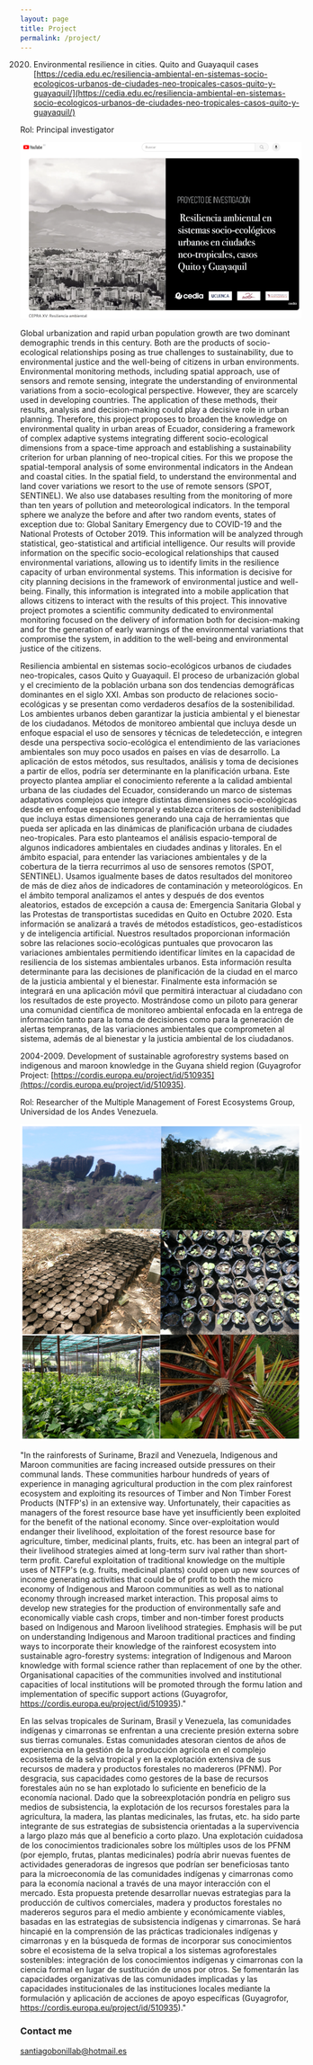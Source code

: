 ```yaml
---
layout: page
title: Project
permalink: /project/
---
```


2020. Environmental resilience in cities. Quito and Guayaquil cases [https://cedia.edu.ec/resiliencia-ambiental-en-sistemas-socio-ecologicos-urbanos-de-ciudades-neo-tropicales-casos-quito-y-guayaquil/](https://cedia.edu.ec/resiliencia-ambiental-en-sistemas-socio-ecologicos-urbanos-de-ciudades-neo-tropicales-casos-quito-y-guayaquil/)

Rol: Principal investigator

![ER](images/Resiliencia03.png)
      
Global urbanization and rapid urban population growth are two dominant demographic trends in this century. Both are the products of socio-ecological relationships posing as true challenges to sustainability, due to environmental justice and the well-being of citizens in urban environments. Environmental monitoring methods, including spatial approach, use of sensors and remote sensing, integrate the
understanding of environmental variations from a socio-ecological perspective. However, they are scarcely used in developing countries. The application of these methods, their results, analysis and
decision-making could play a decisive role in urban planning. Therefore, this project proposes to broaden the knowledge on environmental quality in urban areas of Ecuador, considering a framework of complex
adaptive systems integrating different socio-ecological dimensions from a space-time approach and establishing a sustainability criterion for urban planning of neo-tropical cities. For this we propose the
spatial-temporal analysis of some environmental indicators in the Andean and coastal cities. In the spatial field, to understand the environmental and land cover variations we resort to the use of remote sensors
(SPOT, SENTINEL). We also use databases resulting from the monitoring of more than ten years of pollution and meteorological indicators. In the temporal sphere we analyze the before and after two
random events, states of exception due to: Global Sanitary Emergency due to COVID-19 and the National Protests of October 2019. This information will be analyzed through statistical, geo-statistical and artificial
intelligence. Our results will provide information on the specific socio-ecological relationships that caused environmental variations, allowing us to identify limits in the resilience capacity of urban environmental
systems. This information is decisive for city planning decisions in the framework of environmental justice and well-being. Finally, this information is integrated into a mobile application that allows citizens to
interact with the results of this project. This innovative project promotes a scientific community dedicated to environmental monitoring focused on the delivery of information both for decision-making and for the
generation of early warnings of the environmental variations that compromise the system, in addition to the well-being and environmental justice of the citizens.

Resiliencia ambiental en sistemas socio-ecológicos urbanos de ciudades neo-tropicales, casos Quito y Guayaquil. El proceso de urbanización global y el crecimiento de la población urbana son dos tendencias demográficas dominantes en el siglo XXI. Ambas son producto de relaciones socio-ecológicas y se
presentan como verdaderos desafíos de la sostenibilidad. Los ambientes urbanos deben garantizar la justicia ambiental y el bienestar de los ciudadanos.
Métodos de monitoreo ambiental que incluya desde un enfoque espacial el uso de sensores y técnicas de teledetección, e integren desde una perspectiva socio-ecológica el entendimiento de las variaciones
ambientales son muy poco usados en países en vías de desarrollo. La aplicación de estos métodos, sus resultados, análisis y toma de decisiones a partir de ellos, podría ser determinante en la planificación
urbana. Este proyecto plantea ampliar el conocimiento referente a la calidad ambiental urbana de las ciudades del Ecuador, considerando un marco de sistemas adaptativos complejos que integre distintas dimensiones
socio-ecológicas desde en enfoque espacio temporal y establezca criterios de sostenibilidad que incluya estas dimensiones generando una caja de herramientas que pueda ser aplicada en las dinámicas de
planificación urbana de ciudades neo-tropicales. Para esto planteamos el análisis espacio-temporal de algunos indicadores ambientales en ciudades
andinas y litorales. En el ámbito espacial, para entender las variaciones ambientales y de la cobertura de la tierra recurrimos al uso de sensores remotos (SPOT, SENTINEL). Usamos igualmente bases de datos
resultados del monitoreo de más de diez años de indicadores de contaminación y meteorológicos. En el ámbito temporal analizamos el antes y después de dos eventos aleatorios, estados de excepción a causa
de: Emergencia Sanitaria Global y las Protestas de transportistas sucedidas en Quito en Octubre 2020. Esta información se analizará a través de métodos estadísticos, geo-estadísticos y de inteligencia
artificial. Nuestros resultados proporcionan información sobre las relaciones socio-ecológicas puntuales que provocaron las variaciones ambientales permitiendo identificar límites en la capacidad de resiliencia de
los sistemas ambientales urbanos. Esta información resulta determinante para las decisiones de planificación de la ciudad en el marco de la justicia ambiental y el bienestar. Finalmente esta información
se integrará en una aplicación móvil que permitirá interactuar al ciudadano con los resultados de este proyecto. Mostrándose como un piloto para generar una comunidad científica de monitoreo ambiental
enfocada en la entrega de información tanto para la toma de decisiones como para la generación de alertas tempranas, de las variaciones ambientales que comprometen al sistema, además de al bienestar y la justicia ambiental de los ciudadanos.



2004-2009. Development of sustainable agroforestry systems based on indigenous and maroon knowledge in the Guyana shield region (Guyagrofor Project: [https://cordis.europa.eu/project/id/510935](https://cordis.europa.eu/project/id/510935).

Rol: Researcher of the Multiple Management of Forest Ecosystems Group, Universidad de los Andes Venezuela.

![Guyagrofor](images/GuyagroforC05.png)

"In the rainforests of Suriname, Brazil and Venezuela, Indigenous and Maroon communities are facing increased outside pressures on their communal lands. These communities harbour hundreds of years of experience in managing agricultural production in the com plex rainforest ecosystem and exploiting its resources of Timber and Non Timber Forest Products (NTFP's) in an extensive way. Unfortunately, their capacities as managers of the forest resource base have yet insufficiently been exploited for the benefit of the national economy. Since over-exploitation would endanger their livelihood, exploitation of the forest resource base for agriculture, timber, medicinal plants, fruits, etc. has been an integral part of their livelihood strategies aimed at long-term surv ival rather than short-term profit. Careful exploitation of traditional knowledge on the multiple uses of NTFP's (e.g. fruits, medicinal plants) could open up new sources of income generating activities that could be of profit to both the micro economy of Indigenous and Maroon communities as well as to national economy through increased market interaction. This proposal aims to develop new strategies for the production of environmentally safe and economically viable cash crops, timber and non-timber forest products based on Indigenous and Maroon livelihood strategies. Emphasis will be put on understanding Indigenous and Maroon traditional practices and finding ways to incorporate their knowledge of the rainforest ecosystem into sustainable agro-forestry systems: integration of Indigenous and Maroon knowledge with formal science rather than replacement of one by the other. Organisational capacities of the communities involved and institutional capacities of local institutions will be promoted through the formu lation and implementation of specific support actions (Guyagrofor, https://cordis.europa.eu/project/id/510935)."

En las selvas tropicales de Surinam, Brasil y Venezuela, las comunidades indígenas y cimarronas se enfrentan a una creciente presión externa sobre sus tierras comunales. Estas comunidades atesoran cientos de años de experiencia en la gestión de la producción agrícola en el complejo ecosistema de la selva tropical y en la explotación extensiva de sus recursos de madera y productos forestales no madereros (PFNM). Por desgracia, sus capacidades como gestores de la base de recursos forestales aún no se han explotado lo suficiente en beneficio de la economía nacional. Dado que la sobreexplotación pondría en peligro sus medios de subsistencia, la explotación de los recursos forestales para la agricultura, la madera, las plantas medicinales, las frutas, etc. ha sido parte integrante de sus estrategias de subsistencia orientadas a la supervivencia a largo plazo más que al beneficio a corto plazo. Una explotación cuidadosa de los conocimientos tradicionales sobre los múltiples usos de los PFNM (por ejemplo, frutas, plantas medicinales) podría abrir nuevas fuentes de actividades generadoras de ingresos que podrían ser beneficiosas tanto para la microeconomía de las comunidades indígenas y cimarronas como para la economía nacional a través de una mayor interacción con el mercado. Esta propuesta pretende desarrollar nuevas estrategias para la producción de cultivos comerciales, madera y productos forestales no madereros seguros para el medio ambiente y económicamente viables, basadas en las estrategias de subsistencia indígenas y cimarronas. Se hará hincapié en la comprensión de las prácticas tradicionales indígenas y cimarronas y en la búsqueda de formas de incorporar sus conocimientos sobre el ecosistema de la selva tropical a los sistemas agroforestales sostenibles: integración de los conocimientos indígenas y cimarronas con la ciencia formal en lugar de sustitución de unos por otros. Se fomentarán las capacidades organizativas de las comunidades implicadas y las capacidades institucionales de las instituciones locales mediante la formulación y aplicación de acciones de apoyo específicas (Guyagrofor, https://cordis.europa.eu/project/id/510935)."



### Contact me

[santiagobonillab@hotmail.es](mailto:santiagobonillab@hotmail.es)
